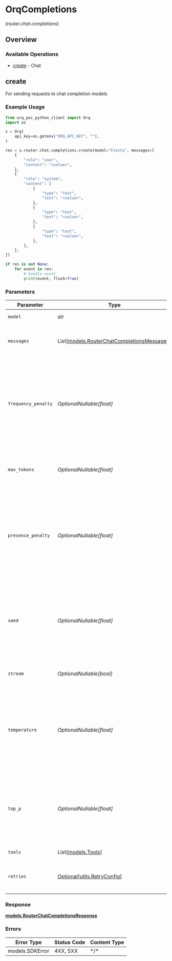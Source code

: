 # OrqCompletions
(*router.chat.completions*)

## Overview

### Available Operations

* [create](#create) - Chat

## create

For sending requests to chat completion models

### Example Usage

```python
from orq_poc_python_client import Orq
import os

s = Orq(
    api_key=os.getenv("ORQ_API_KEY", ""),
)

res = s.router.chat.completions.create(model="Fiesta", messages=[
    {
        "role": "user",
        "content": "<value>",
    },
    {
        "role": "system",
        "content": [
            {
                "type": "text",
                "text": "<value>",
            },
            {
                "type": "text",
                "text": "<value>",
            },
            {
                "type": "text",
                "text": "<value>",
            },
        ],
    },
])

if res is not None:
    for event in res:
        # handle event
        print(event, flush=True)

```

### Parameters

| Parameter                                                                                                                                                                                  | Type                                                                                                                                                                                       | Required                                                                                                                                                                                   | Description                                                                                                                                                                                |
| ------------------------------------------------------------------------------------------------------------------------------------------------------------------------------------------ | ------------------------------------------------------------------------------------------------------------------------------------------------------------------------------------------ | ------------------------------------------------------------------------------------------------------------------------------------------------------------------------------------------ | ------------------------------------------------------------------------------------------------------------------------------------------------------------------------------------------ |
| `model`                                                                                                                                                                                    | *str*                                                                                                                                                                                      | :heavy_check_mark:                                                                                                                                                                         | ID of the model to use                                                                                                                                                                     |
| `messages`                                                                                                                                                                                 | List[[models.RouterChatCompletionsMessages](../../models/routerchatcompletionsmessages.md)]                                                                                                | :heavy_check_mark:                                                                                                                                                                         | A list of messages comprising the conversation so far.                                                                                                                                     |
| `frequency_penalty`                                                                                                                                                                        | *OptionalNullable[float]*                                                                                                                                                                  | :heavy_minus_sign:                                                                                                                                                                         | Number between -2.0 and 2.0. Positive values penalize new tokens based on their existing frequency in the text so far, decreasing the model's likelihood to repeat the same line verbatim. |
| `max_tokens`                                                                                                                                                                               | *OptionalNullable[float]*                                                                                                                                                                  | :heavy_minus_sign:                                                                                                                                                                         | The maximum number of tokens that can be generated in the chat completion.                                                                                                                 |
| `presence_penalty`                                                                                                                                                                         | *OptionalNullable[float]*                                                                                                                                                                  | :heavy_minus_sign:                                                                                                                                                                         | Number between -2.0 and 2.0. Positive values penalize new tokens based on whether they appear in the text so far, increasing the model's likelihood to talk about new topics.              |
| `seed`                                                                                                                                                                                     | *OptionalNullable[float]*                                                                                                                                                                  | :heavy_minus_sign:                                                                                                                                                                         | If specified, our system will make a best effort to sample deterministically, such that repeated requests with the same seed and parameters should return the same result.                 |
| `stream`                                                                                                                                                                                   | *OptionalNullable[bool]*                                                                                                                                                                   | :heavy_minus_sign:                                                                                                                                                                         | If set, partial message deltas will be sent, like in ChatGPT.                                                                                                                              |
| `temperature`                                                                                                                                                                              | *OptionalNullable[float]*                                                                                                                                                                  | :heavy_minus_sign:                                                                                                                                                                         | What sampling temperature to use, between 0 and 2. Higher values like 0.8 will make the output more random, while lower values like 0.2 will make it more focused and deterministic.       |
| `top_p`                                                                                                                                                                                    | *OptionalNullable[float]*                                                                                                                                                                  | :heavy_minus_sign:                                                                                                                                                                         | An alternative to sampling with temperature, called nucleus sampling, where the model considers the results of the tokens with top_p probability mass.                                     |
| `tools`                                                                                                                                                                                    | List[[models.Tools](../../models/tools.md)]                                                                                                                                                | :heavy_minus_sign:                                                                                                                                                                         | A list of tools the model may call.                                                                                                                                                        |
| `retries`                                                                                                                                                                                  | [Optional[utils.RetryConfig]](../../models/utils/retryconfig.md)                                                                                                                           | :heavy_minus_sign:                                                                                                                                                                         | Configuration to override the default retry behavior of the client.                                                                                                                        |

### Response

**[models.RouterChatCompletionsResponse](../../models/routerchatcompletionsresponse.md)**

### Errors

| Error Type      | Status Code     | Content Type    |
| --------------- | --------------- | --------------- |
| models.SDKError | 4XX, 5XX        | \*/\*           |